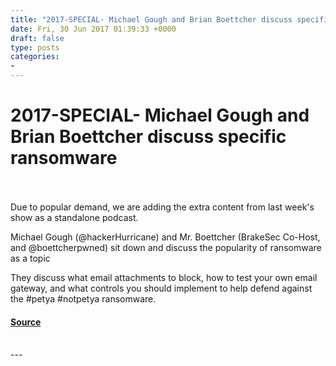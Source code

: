 ```yaml
---
title: "2017-SPECIAL- Michael Gough and Brian Boettcher discuss specific ransomware"
date: Fri, 30 Jun 2017 01:39:33 +0000
draft: false
type: posts
categories: 
- 
---
```

# 2017-SPECIAL- Michael Gough and Brian Boettcher discuss specific ransomware

<br/>

<br/>
Due to popular demand, we are adding the extra content from last week's show as a standalone podcast.

Michael Gough (@hackerHurricane) and Mr. Boettcher (BrakeSec Co-Host, and @boettcherpwned) sit down and discuss the popularity of ransomware as a topic

They discuss what email attachments to block, how to test your own email gateway, and what controls you should implement to help defend against the #petya #notpetya ransomware.

#### [Source](http://brakeingsecurity.com/2017-special-michael-gough-and-brian-boettcher-discuss-specific-ransomware)

<br/>
---
